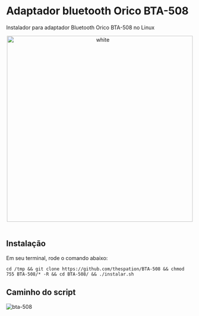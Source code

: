 # Adaptador bluetooth Orico BTA-508
Instalador para adaptador Bluetooth Orico BTA-508 no Linux

<p align="center">
<img width="500px" src="https://user-images.githubusercontent.com/84329097/187517061-7ec169ad-b9ff-4e82-a9ce-9e4010bf10e9.jpeg" align="center" alt="white" /><br><br>

## Instalação

Em seu terminal, rode o comando abaixo:

```
cd /tmp && git clone https://github.com/thespation/BTA-508 && chmod 755 BTA-508/* -R && cd BTA-508/ && ./instalar.sh
```
## Caminho do script
![bta-508](https://user-images.githubusercontent.com/84329097/187513507-182ec374-6f59-4d29-abec-e7420c2dd980.png)
